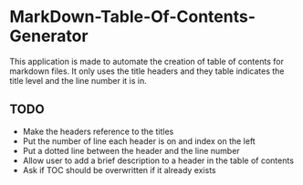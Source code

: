 # MarkDown-Table-Of-Contents-Generator

This application is made to automate the creation of table of contents for markdown files. It only uses the title headers and they table indicates the title level and the line number it is in.

## TODO
- Make the headers reference to the titles
- Put the number of line each header is on and index on the left
- Put a dotted line between the header and the line number
- Allow user to add a brief description to a header in the table of contents
- Ask if TOC should be overwritten if it already exists
